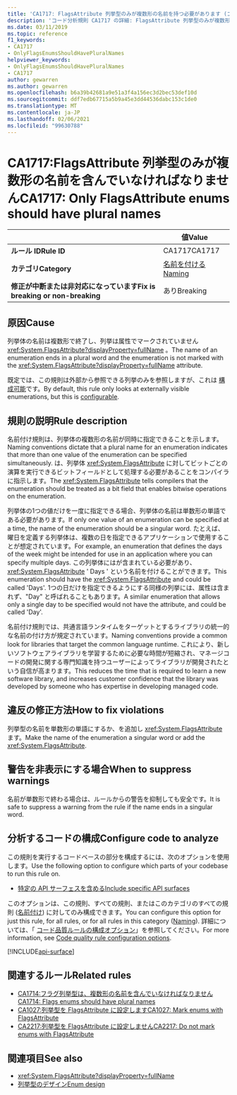 ```yaml
---
title: 'CA1717: FlagsAttribute 列挙型のみが複数形の名前を持つ必要があります (コード分析)'
description: 'コード分析規則 CA1717 の詳細: FlagsAttribute 列挙型のみが複数形の名前を持つことができます'
ms.date: 03/11/2019
ms.topic: reference
f1_keywords:
- CA1717
- OnlyFlagsEnumsShouldHavePluralNames
helpviewer_keywords:
- OnlyFlagsEnumsShouldHavePluralNames
- CA1717
author: gewarren
ms.author: gewarren
ms.openlocfilehash: b6a39b42681a9e51a3f4a156ec3d2bec53def10d
ms.sourcegitcommit: ddf7edb67715a5b9a45e3dd44536dabc153c1de0
ms.translationtype: MT
ms.contentlocale: ja-JP
ms.lasthandoff: 02/06/2021
ms.locfileid: "99630788"
---
```

# <a name="ca1717-only-flagsattribute-enums-should-have-plural-names"></a><span data-ttu-id="7dd08-103">CA1717:FlagsAttribute 列挙型のみが複数形の名前を含んでいなければなりません</span><span class="sxs-lookup"><span data-stu-id="7dd08-103">CA1717: Only FlagsAttribute enums should have plural names</span></span>

| | <span data-ttu-id="7dd08-104">値</span><span class="sxs-lookup"><span data-stu-id="7dd08-104">Value</span></span> |
|-|-|
| <span data-ttu-id="7dd08-105">**ルール ID**</span><span class="sxs-lookup"><span data-stu-id="7dd08-105">**Rule ID**</span></span> |<span data-ttu-id="7dd08-106">CA1717</span><span class="sxs-lookup"><span data-stu-id="7dd08-106">CA1717</span></span>|
| <span data-ttu-id="7dd08-107">**カテゴリ**</span><span class="sxs-lookup"><span data-stu-id="7dd08-107">**Category**</span></span> |[<span data-ttu-id="7dd08-108">名前を付ける</span><span class="sxs-lookup"><span data-stu-id="7dd08-108">Naming</span></span>](naming-warnings.md)|
| <span data-ttu-id="7dd08-109">**修正が中断または非対応になっています**</span><span class="sxs-lookup"><span data-stu-id="7dd08-109">**Fix is breaking or non-breaking**</span></span> |<span data-ttu-id="7dd08-110">あり</span><span class="sxs-lookup"><span data-stu-id="7dd08-110">Breaking</span></span>|

## <a name="cause"></a><span data-ttu-id="7dd08-111">原因</span><span class="sxs-lookup"><span data-stu-id="7dd08-111">Cause</span></span>

<span data-ttu-id="7dd08-112">列挙体の名前は複数形で終了し、列挙は属性でマークされていません <xref:System.FlagsAttribute?displayProperty=fullName> 。</span><span class="sxs-lookup"><span data-stu-id="7dd08-112">The name of an enumeration ends in a plural word and the enumeration is not marked with the <xref:System.FlagsAttribute?displayProperty=fullName> attribute.</span></span>

<span data-ttu-id="7dd08-113">既定では、この規則は外部から参照できる列挙のみを参照しますが、これは [構成可能](#configure-code-to-analyze)です。</span><span class="sxs-lookup"><span data-stu-id="7dd08-113">By default, this rule only looks at externally visible enumerations, but this is [configurable](#configure-code-to-analyze).</span></span>

## <a name="rule-description"></a><span data-ttu-id="7dd08-114">規則の説明</span><span class="sxs-lookup"><span data-stu-id="7dd08-114">Rule description</span></span>

<span data-ttu-id="7dd08-115">名前付け規則は、列挙体の複数形の名前が同時に指定できることを示します。</span><span class="sxs-lookup"><span data-stu-id="7dd08-115">Naming conventions dictate that a plural name for an enumeration indicates that more than one value of the enumeration can be specified simultaneously.</span></span> <span data-ttu-id="7dd08-116">は、列挙体 <xref:System.FlagsAttribute> に対してビットごとの演算を実行できるビットフィールドとして処理する必要があることをコンパイラに指示します。</span><span class="sxs-lookup"><span data-stu-id="7dd08-116">The <xref:System.FlagsAttribute> tells compilers that the enumeration should be treated as a bit field that enables bitwise operations on the enumeration.</span></span>

<span data-ttu-id="7dd08-117">列挙体の1つの値だけを一度に指定できる場合、列挙体の名前は単数形の単語である必要があります。</span><span class="sxs-lookup"><span data-stu-id="7dd08-117">If only one value of an enumeration can be specified at a time, the name of the enumeration should be a singular word.</span></span> <span data-ttu-id="7dd08-118">たとえば、曜日を定義する列挙体は、複数の日を指定できるアプリケーションで使用することが想定されています。</span><span class="sxs-lookup"><span data-stu-id="7dd08-118">For example, an enumeration that defines the days of the week might be intended for use in an application where you can specify multiple days.</span></span> <span data-ttu-id="7dd08-119">この列挙体にはが含まれている必要があり、 <xref:System.FlagsAttribute> ' Days ' という名前を付けることができます。</span><span class="sxs-lookup"><span data-stu-id="7dd08-119">This enumeration should have the <xref:System.FlagsAttribute> and could be called 'Days'.</span></span> <span data-ttu-id="7dd08-120">1つの日だけを指定できるようにする同様の列挙には、属性は含まれず、"Day" と呼ばれることもあります。</span><span class="sxs-lookup"><span data-stu-id="7dd08-120">A similar enumeration that allows only a single day to be specified would not have the attribute, and could be called 'Day'.</span></span>

<span data-ttu-id="7dd08-121">名前付け規則では、共通言語ランタイムをターゲットとするライブラリの統一的な名前の付け方が規定されています。</span><span class="sxs-lookup"><span data-stu-id="7dd08-121">Naming conventions provide a common look for libraries that target the common language runtime.</span></span> <span data-ttu-id="7dd08-122">これにより、新しいソフトウェアライブラリを学習するために必要な時間が短縮され、マネージコードの開発に関する専門知識を持つユーザーによってライブラリが開発されたという自信が高まります。</span><span class="sxs-lookup"><span data-stu-id="7dd08-122">This reduces the time that is required to learn a new software library, and increases customer confidence that the library was developed by someone who has expertise in developing managed code.</span></span>

## <a name="how-to-fix-violations"></a><span data-ttu-id="7dd08-123">違反の修正方法</span><span class="sxs-lookup"><span data-stu-id="7dd08-123">How to fix violations</span></span>

<span data-ttu-id="7dd08-124">列挙型の名前を単数形の単語にするか、を追加し <xref:System.FlagsAttribute> ます。</span><span class="sxs-lookup"><span data-stu-id="7dd08-124">Make the name of the enumeration a singular word or add the <xref:System.FlagsAttribute>.</span></span>

## <a name="when-to-suppress-warnings"></a><span data-ttu-id="7dd08-125">警告を非表示にする場合</span><span class="sxs-lookup"><span data-stu-id="7dd08-125">When to suppress warnings</span></span>

<span data-ttu-id="7dd08-126">名前が単数形で終わる場合は、ルールからの警告を抑制しても安全です。</span><span class="sxs-lookup"><span data-stu-id="7dd08-126">It is safe to suppress a warning from the rule if the name ends in a singular word.</span></span>

## <a name="configure-code-to-analyze"></a><span data-ttu-id="7dd08-127">分析するコードの構成</span><span class="sxs-lookup"><span data-stu-id="7dd08-127">Configure code to analyze</span></span>

<span data-ttu-id="7dd08-128">この規則を実行するコードベースの部分を構成するには、次のオプションを使用します。</span><span class="sxs-lookup"><span data-stu-id="7dd08-128">Use the following option to configure which parts of your codebase to run this rule on.</span></span>

- [<span data-ttu-id="7dd08-129">特定の API サーフェスを含める</span><span class="sxs-lookup"><span data-stu-id="7dd08-129">Include specific API surfaces</span></span>](#include-specific-api-surfaces)

<span data-ttu-id="7dd08-130">このオプションは、この規則、すべての規則、またはこのカテゴリのすべての規則 ([名前付け](naming-warnings.md)) に対してのみ構成できます。</span><span class="sxs-lookup"><span data-stu-id="7dd08-130">You can configure this option for just this rule, for all rules, or for all rules in this category ([Naming](naming-warnings.md)).</span></span> <span data-ttu-id="7dd08-131">詳細については、「 [コード品質ルールの構成オプション](../code-quality-rule-options.md)」を参照してください。</span><span class="sxs-lookup"><span data-stu-id="7dd08-131">For more information, see [Code quality rule configuration options](../code-quality-rule-options.md).</span></span>

[!INCLUDE[api-surface](~/includes/code-analysis/api-surface.md)]

## <a name="related-rules"></a><span data-ttu-id="7dd08-132">関連するルール</span><span class="sxs-lookup"><span data-stu-id="7dd08-132">Related rules</span></span>

- [<span data-ttu-id="7dd08-133">CA1714:フラグ列挙型は、複数形の名前を含んでいなければなりません</span><span class="sxs-lookup"><span data-stu-id="7dd08-133">CA1714: Flags enums should have plural names</span></span>](ca1714.md)
- [<span data-ttu-id="7dd08-134">CA1027:列挙型を FlagsAttribute に設定します</span><span class="sxs-lookup"><span data-stu-id="7dd08-134">CA1027: Mark enums with FlagsAttribute</span></span>](ca1027.md)
- [<span data-ttu-id="7dd08-135">CA2217:列挙型を FlagsAttribute に設定しません</span><span class="sxs-lookup"><span data-stu-id="7dd08-135">CA2217: Do not mark enums with FlagsAttribute</span></span>](ca2217.md)

## <a name="see-also"></a><span data-ttu-id="7dd08-136">関連項目</span><span class="sxs-lookup"><span data-stu-id="7dd08-136">See also</span></span>

- <xref:System.FlagsAttribute?displayProperty=fullName>
- [<span data-ttu-id="7dd08-137">列挙型のデザイン</span><span class="sxs-lookup"><span data-stu-id="7dd08-137">Enum design</span></span>](../../../standard/design-guidelines/enum.md)
